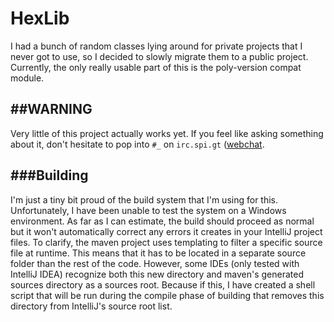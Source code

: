 HexLib
======
I had a bunch of random classes lying around for private projects that I never got to use, so I decided to slowly migrate
them to a public project. Currently, the only really usable part of this is the poly-version compat module.

##WARNING
---------
Very little of this project actually works yet. If you feel like asking something about it, don't hesitate to pop into
`#_` on `irc.spi.gt` ([webchat](https://irc.spi.gt/iris/?channels=_).

###Building
-----------
I'm just a tiny bit proud of the build system that I'm using for this. Unfortunately, I have been unable to test the system
on a Windows environment. As far as I can estimate, the build should proceed as normal but it won't automatically correct
any errors it creates in your IntelliJ project files. To clarify, the maven project uses templating to filter a specific
source file at runtime. This means that it has to be located in a separate source folder than the rest of the code. However,
some IDEs (only tested with IntelliJ IDEA) recognize both this new directory and maven's generated sources directory as a sources
root. Because if this, I have created a shell script that will be run during the compile phase of building that removes
this directory from IntelliJ's source root list.